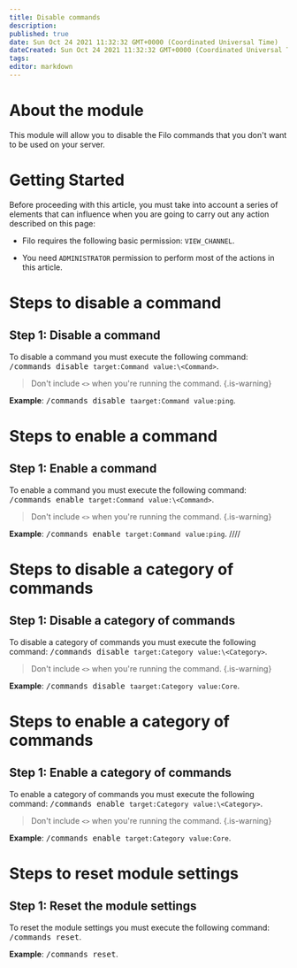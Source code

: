```yaml
---
title: Disable commands
description:
published: true
date: Sun Oct 24 2021 11:32:32 GMT+0000 (Coordinated Universal Time)
dateCreated: Sun Oct 24 2021 11:32:32 GMT+0000 (Coordinated Universal Time)
tags:
editor: markdown
---
```


# About the module

This module will allow you to disable the Filo commands that you don't want to be used on your server.

# Getting Started

Before proceeding with this article, you must take into account a series of elements that can influence when you are going to carry out any action described on this page:

- Filo requires the following basic permission: ``VIEW_CHANNEL``.

- You need ``ADMINISTRATOR`` permission to perform most of the actions in this article.

# Steps to disable a command

## **Step 1**: Disable a command

To disable a command you must execute the following command: <kbd>/commands disable ``target:Command`` ``value:\<Command>``</kbd>.

> Don't include ``<>`` when you're running the command.
{.is-warning}

**Example**: <kbd>/commands disable ``taarget:Command`` ``value:ping``</kbd>.

# Steps to enable a command

## **Step 1**: Enable a command

To enable a command you must execute the following command: <kbd>/commands enable ``target:Command`` ``value:\<Command>``</kbd>.

> Don't include ``<>`` when you're running the command.
{.is-warning}

**Example**: <kbd>/commands enable ``target:Command`` ``value:ping``</kbd>.
////
# Steps to disable a category of commands

## **Step 1**: Disable a category of commands

To disable a category of commands you must execute the following command: <kbd>/commands disable ``target:Category`` ``value:\<Category>``</kbd>.

> Don't include ``<>`` when you're running the command.
{.is-warning}

**Example**: <kbd>/commands disable ``taarget:Category`` ``value:Core``</kbd>.

# Steps to enable a category of commands

## **Step 1**: Enable a category of commands

To enable a category of commands you must execute the following command: <kbd>/commands enable ``target:Category`` ``value:\<Category>``</kbd>.

> Don't include ``<>`` when you're running the command.
{.is-warning}

**Example**: <kbd>/commands enable ``target:Category`` ``value:Core``</kbd>.

# Steps to reset module settings

## **Step 1**: Reset the module settings

To reset the module settings you must execute the following command: <kbd>/commands reset</kbd>.

**Example**: <kbd>/commands reset</kbd>.